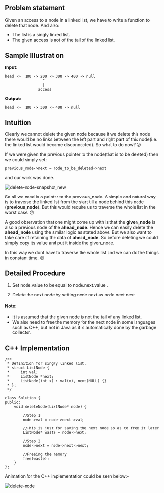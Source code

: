 ## Problem statement

Given an access to a node in a linked list, we have to write a function to delete that node. And also:
  * The list is a singly linked list.
  * The given access is not of the tail of the linked list.

## Sample Illustration

__Input__: 
      
    head ->  100 -> 200 -> 300 -> 400 -> null
                     ^
                     |
                   access
            
__Output__:

    head ->  100 -> 300 -> 400 -> null
              
 
## Intuition

Clearly we cannot delete the given node because if we delete this node there would be no links between the left part and right part of this node(i.e. the linked list would become disconnected).
So what to do now? :confused: 

If we were given the previous pointer to the node(that is to be deleted) then we could simply set:
```
previous_node->next = node_to_be_deleted->next 
```
and our work was done.

![delete-node-snapshot_new](https://user-images.githubusercontent.com/22399995/36889005-0a2b2d18-1e1e-11e8-9175-5f3ffd9a75ca.PNG)

So all we need is a pointer to the previous_node. A simple and natural way is to traverse the linked list from the start till a node behind this node (__previous_node__). But this would require us to traverse the whole list in the worst case. :hushed:

A good observation that one might come up with is that the __given_node__ is also a previous node of the __ahead_node__. Hence we can easily delete the __ahead_node__ using the similar logic as stated above. But we also want to take care of retaining the data of __ahead_node__. So before deleting we could simply copy its value and put it inside the given_node. 

In this way we dont have to traverse the whole list and we can do the things in constant time. :blush:

## Detailed Procedure

1. Set node.value to be equal to node.next.value .

2. Delete the next node by setting node.next as node.next.next .
  
#### Note:
- It is assumed that the given node is not the tail of any linked list.
- We also need to free the memory for the next node in some languages such as C++, but not in Java as it is automatically done by the garbage collector.

## C++ Implementation

```
/**
 * Definition for singly linked list.
 * struct ListNode {
 *     int val;
 *     ListNode *next;
 *     ListNode(int x) : val(x), next(NULL) {}
 * };
 */
 
class Solution {
public:
    void deleteNode(ListNode* node) {
        
        //Step 1
        node->val = node->next->val;
        
        //This is just for saving the next node so as to free it later
        ListNode* waste = node->next;
        
        //Step 2
        node->next = node->next->next;
        
        //Freeing the memory
        free(waste);
    }
};
```

Animation for the C++ implementation could be seen below:-

![delete-node](https://user-images.githubusercontent.com/22693609/36656680-7c1a007a-1aef-11e8-84bf-76c01fcac55d.gif)
